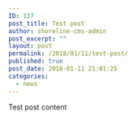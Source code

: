 ```yaml
---
ID: 137
post_title: Test post
author: shoreline-cms-admin
post_excerpt: ""
layout: post
permalink: /2018/01/11/test-post/
published: true
post_date: 2018-01-11 21:01:25
categories:
  - news
---
```

Test post content